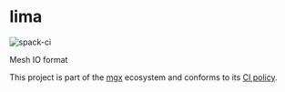 # lima

![spack-ci](https://github.com/LIHPC-Computational-Geometry/lima/actions/workflows/spack-ci.yml/badge.svg)

Mesh IO format

This project is part of the [mgx](https://github.com/LIHPC-Computational-Geometry/mgx) ecosystem and conforms to its [CI policy](https://github.com/LIHPC-Computational-Geometry/spack_recipes#ci-and-versioning-policy-of-mgx-ecosystem-projects).
